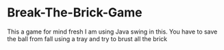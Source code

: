 # Break-The-Brick-Game
This a game for mind fresh I am using Java swing in this.
You have to save the ball from fall using a tray and try to brust all the brick
